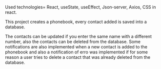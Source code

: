 Used technologies= React, useState, useEffect, Json-server, Axios, CSS in react.



This project creates a phonebook, every contact added is saved into a database. 

The contacts can be updated if you enter the same name with a different number, also the contacts can be deleted from the database.
Some notifications are also implemented when a new contact is added to the phonebook and also a notification of erro was implemented if for some reason a user tries to delete a contact that was already deleted from the database.
